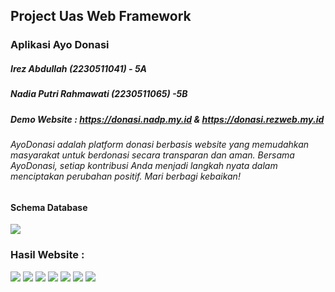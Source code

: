 ## Project Uas Web Framework
### Aplikasi Ayo Donasi


##### Irez Abdullah (2230511041) - 5A
##### Nadia Putri Rahmawati (2230511065) -5B
#####  Demo Website : https://donasi.nadp.my.id &  https://donasi.rezweb.my.id
####
###### AyoDonasi adalah platform donasi berbasis website yang memudahkan masyarakat untuk berdonasi secara transparan dan aman. Bersama AyoDonasi, setiap kontribusi Anda menjadi langkah nyata dalam menciptakan perubahan positif. Mari berbagi kebaikan!

#### Schema Database 
![](https://i.imgur.com/0a53VSs.png)


### Hasil Website :

![](https://i.imgur.com/jS5BGo0.jpeg)
![](https://i.imgur.com/k9HIUwX.jpeg)
![](https://i.imgur.com/Wbtpnkm.jpeg)
![](https://i.imgur.com/7l7nFYO.jpeg)
![](https://i.imgur.com/BFfn4lh.jpeg)
![](https://i.imgur.com/6SMU1RB.jpeg)
![](https://i.imgur.com/PGXaaUW.jpeg)





